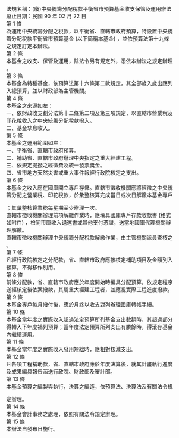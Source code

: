 法規名稱：(廢)中央統籌分配稅款平衡省市預算基金收支保管及運用辦法  
廢止日期：民國 90 年 02 月 22 日  
第 1 條  
為運用中央統籌分配之稅款，以平衡省、直轄市政府預算，特設置中央統  
籌分配稅款平衡省市預算基金 (以下簡稱本基金) ，並依預算法第十九條  
之規定訂定本辦法。  
第 2 條  
本基金之收支、保管及運用，除法令另有規定外，悉依本辦法之規定辦理  
。  
第 3 條  
本基金為特種基金，依預算法第十六條第二款規定，其全部歲入歲出應列  
入總預算，並以財政部為主管機關。  
第 4 條  
本基金之來源如左：  
一、依財政收支劃分法第十二條第二項及第三項規定，以直轄市營業稅及  
印花稅收入之中央統籌分配稅款撥入。  
二、基金孳息收入。  
第 5 條  
本基金之運用範圍如左：  
一、平衡省、直轄市政府預算。  
二、補助省、直轄市政府辦理中央指定之重大經建工程。  
三、依規定提撥之經徵費及統一發票獎金。  
四、省市地方天然災害或重大事件報經行政院核定之支出。  
第 6 條  
本基金之收入應在國庫開立專戶存儲。直轄市徵收機關應將經徵之中央統  
籌分配之營業稅、印花稅款，於彙整核算完成當日或次日解繳本基金專戶  


；其彙整核算業務每星期至少辦理一次。  
直轄市徵收機關辦理前項解繳作業時，應填具國庫專戶存款收款書 (格式  
如附件) ，檢同市庫收入退還書或其他支付憑證，送當地國庫代理機關辦  
理解繳。  
直轄市徵收機關辦理中央統籌分配稅款解繳作業，由主管機關派員查核之  
。  
第 7 條  
凡經行政院核定之分配款，省、直轄市政府應按核定補助項目及金額列入  
預算，不得移作別用。  
第 8 條  
前條分配款，省、直轄市政府應於年度開始時編具分配預算，依規定程序  
送經核定後依案撥款，其屬重大經建工程者，並應視實際工程進度撥款。  
第 9 條  
本基金專戶每月撥付後，應於月終以收支對列辦理國庫轉帳手續。  
第 10 條  
本基金當年度之實際收入超過法定預算所列基金支出數額時，其超過部分  
得轉入下年度補列預算；當年度法定預算所列支出有賸餘時，得滾存基金  
內繼續運用。  
第 11 條  
本基金當年度之實際收入發用短絀時，應相對核減支出。  
第 12 條  
凡各項工程補助款，省、直轄市政府應於年度決算後，就其計畫執行進度  
及成果編具報告函送行政院、財政部及審計部。  
第 13 條  
本基金預算之編製與執行，決算之編造，依預算法、決算法及有關法令規  


定辦理。  
第 14 條  
本基金會計事務之處理，依照有關法令規定辦理。  
第 15 條  
本辦法自發布日施行。  


